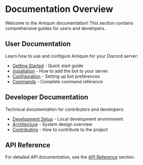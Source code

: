 # Documentation Overview

Welcome to the Amiquin documentation! This section contains comprehensive guides for users and developers.

## User Documentation

Learn how to use and configure Amiquin for your Discord server:

- [Getting Started](getting-started.md) - Quick start guide
- [Installation](installation.md) - How to add the bot to your server
- [Configuration](configuration.md) - Setting up bot preferences
- [Commands](commands.md) - Complete command reference

## Developer Documentation

Technical documentation for contributors and developers:

- [Development Setup](development.md) - Local development environment
- [Architecture](architecture.md) - System design overview
- [Contributing](contributing.md) - How to contribute to the project

## API Reference

For detailed API documentation, see the [API Reference](../api/index.md) section.
